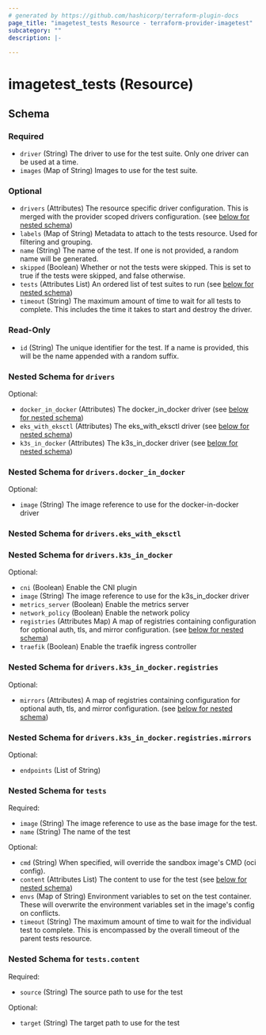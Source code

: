 ```yaml
---
# generated by https://github.com/hashicorp/terraform-plugin-docs
page_title: "imagetest_tests Resource - terraform-provider-imagetest"
subcategory: ""
description: |-
  
---
```


# imagetest_tests (Resource)





<!-- schema generated by tfplugindocs -->
## Schema

### Required

- `driver` (String) The driver to use for the test suite. Only one driver can be used at a time.
- `images` (Map of String) Images to use for the test suite.

### Optional

- `drivers` (Attributes) The resource specific driver configuration. This is merged with the provider scoped drivers configuration. (see [below for nested schema](#nestedatt--drivers))
- `labels` (Map of String) Metadata to attach to the tests resource. Used for filtering and grouping.
- `name` (String) The name of the test. If one is not provided, a random name will be generated.
- `skipped` (Boolean) Whether or not the tests were skipped. This is set to true if the tests were skipped, and false otherwise.
- `tests` (Attributes List) An ordered list of test suites to run (see [below for nested schema](#nestedatt--tests))
- `timeout` (String) The maximum amount of time to wait for all tests to complete. This includes the time it takes to start and destroy the driver.

### Read-Only

- `id` (String) The unique identifier for the test. If a name is provided, this will be the name appended with a random suffix.

<a id="nestedatt--drivers"></a>
### Nested Schema for `drivers`

Optional:

- `docker_in_docker` (Attributes) The docker_in_docker driver (see [below for nested schema](#nestedatt--drivers--docker_in_docker))
- `eks_with_eksctl` (Attributes) The eks_with_eksctl driver (see [below for nested schema](#nestedatt--drivers--eks_with_eksctl))
- `k3s_in_docker` (Attributes) The k3s_in_docker driver (see [below for nested schema](#nestedatt--drivers--k3s_in_docker))

<a id="nestedatt--drivers--docker_in_docker"></a>
### Nested Schema for `drivers.docker_in_docker`

Optional:

- `image` (String) The image reference to use for the docker-in-docker driver


<a id="nestedatt--drivers--eks_with_eksctl"></a>
### Nested Schema for `drivers.eks_with_eksctl`


<a id="nestedatt--drivers--k3s_in_docker"></a>
### Nested Schema for `drivers.k3s_in_docker`

Optional:

- `cni` (Boolean) Enable the CNI plugin
- `image` (String) The image reference to use for the k3s_in_docker driver
- `metrics_server` (Boolean) Enable the metrics server
- `network_policy` (Boolean) Enable the network policy
- `registries` (Attributes Map) A map of registries containing configuration for optional auth, tls, and mirror configuration. (see [below for nested schema](#nestedatt--drivers--k3s_in_docker--registries))
- `traefik` (Boolean) Enable the traefik ingress controller

<a id="nestedatt--drivers--k3s_in_docker--registries"></a>
### Nested Schema for `drivers.k3s_in_docker.registries`

Optional:

- `mirrors` (Attributes) A map of registries containing configuration for optional auth, tls, and mirror configuration. (see [below for nested schema](#nestedatt--drivers--k3s_in_docker--registries--mirrors))

<a id="nestedatt--drivers--k3s_in_docker--registries--mirrors"></a>
### Nested Schema for `drivers.k3s_in_docker.registries.mirrors`

Optional:

- `endpoints` (List of String)





<a id="nestedatt--tests"></a>
### Nested Schema for `tests`

Required:

- `image` (String) The image reference to use as the base image for the test.
- `name` (String) The name of the test

Optional:

- `cmd` (String) When specified, will override the sandbox image's CMD (oci config).
- `content` (Attributes List) The content to use for the test (see [below for nested schema](#nestedatt--tests--content))
- `envs` (Map of String) Environment variables to set on the test container. These will overwrite the environment variables set in the image's config on conflicts.
- `timeout` (String) The maximum amount of time to wait for the individual test to complete. This is encompassed by the overall timeout of the parent tests resource.

<a id="nestedatt--tests--content"></a>
### Nested Schema for `tests.content`

Required:

- `source` (String) The source path to use for the test

Optional:

- `target` (String) The target path to use for the test

